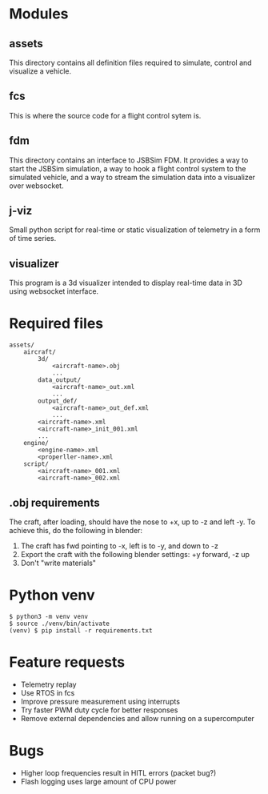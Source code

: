 # Modules

## assets

This directory contains all definition files required to simulate, control and visualize
a vehicle.

## fcs

This is where the source code for a flight control sytem is.

## fdm

This directory contains an interface to JSBSim FDM. It provides a way to start the JSBSim
simulation, a way to hook a flight control system to the simulated vehicle, and a way to
stream the simulation data into a visualizer over websocket.

## j-viz

Small python script for real-time or static visualization of telemetry in a form of time series.

## visualizer

This program is a 3d visualizer intended to display real-time data in 3D using websocket interface.

# Required files

```
assets/
    aircraft/
        3d/
            <aircraft-name>.obj
            ...
        data_output/
            <aircraft-name>_out.xml
            ...
        output_def/
            <aircraft-name>_out_def.xml
            ...
        <aircraft-name>.xml
        <aircraft-name>_init_001.xml
        ...
    engine/
        <engine-name>.xml
        <properller-name>.xml
    script/
        <aircraft-name>_001.xml
        <aircraft-name>_002.xml
```

## .obj requirements

The craft, after loading, should have the nose to +x, up to -z and left -y. To achieve this, do the following in blender:

1. The craft has fwd pointing to -x, left is to -y, and down to -z
2. Export the craft with the following blender settings: +y forward, -z up
3. Don't "write materials"

# Python venv

```
$ python3 -m venv venv
$ source ./venv/bin/activate
(venv) $ pip install -r requirements.txt
```

# Feature requests

- Telemetry replay
- Use RTOS in fcs
- Improve pressure measurement using interrupts
- Try faster PWM duty cycle for better responses
- Remove external dependencies and allow running on a supercomputer

# Bugs

- Higher loop frequencies result in HITL errors (packet bug?)
- Flash logging uses large amount of CPU power